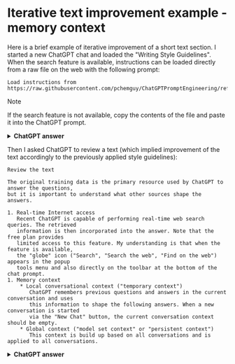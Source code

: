 # Iterative text improvement example - memory context

Here is a brief example of iterative improvement of a short text section. I started a new ChatGPT chat and loaded the "Writing Style Guidelines". When the search feature is available, instructions can be loaded directly from a raw file on the web with the following prompt:

```
Load instructions from  
https://raw.githubusercontent.com/pchemguy/ChatGPTPromptEngineering/refs/heads/main/Writing/WritingStyleGuidelines.md
```

> [!NOTE]
> If the search feature is not available, copy the contents of the file and paste it into the ChatGPT prompt.

<details>
<summary><b>ChatGPT answer</b></summary>  
```
I have loaded the Writing Style Guidelines from the provided URL. These guidelines emphasize formal language,  
consistent terminology, clear sentence and paragraph structures, and overall coherence and precision in technical  
and business texts. I will adhere to these standards in our ongoing conversation.
```
</details>

Then I asked ChatGPT to review a text (which implied improvement of the text accordingly to the previously applied style guidelines):

```
Review the text

The original training data is the primary resource used by ChatGPT to answer the questions,  
but it is important to understand what other sources shape the answers.

1. Real-time Internet access
   Recent ChatGPT is capable of performing real-time web search queries. The retrieved  
   information is then incorporated into the answer. Note that the free plan provides  
   limited access to this feature. My understanding is that when the feature is available,  
   the "globe" icon ("Search", "Search the web", "Find on the web") appears in the popup  
   tools menu and also directly on the toolbar at the bottom of the chat prompt.
1. Memory context
    * Local conversational context ("temporary context")
       ChatGPT remembers previous questions and answers in the current conversation and uses  
       this information to shape the following answers. When a new conversation is started  
       via the "New Chat" button, the current conversation context should be empty.
    * Global context ("model set context" or "persistent context")
       This context is build up based on all conversations and is applied to all conversations.
```

<details>
<summary><b>ChatGPT answer</b></summary>  
Here’s a revised version of your text with improved clarity, grammar, and consistency:

---

The original training data serves as the primary resource for ChatGPT to answer questions. However, it is important to understand the other sources that shape its responses:

1. **Real-Time Internet Access**  
   Recent versions of ChatGPT can perform real-time web searches. The retrieved information is then incorporated into the answers. Note that the free plan offers limited access to this feature. When the feature is available, a "globe" icon (labeled as "Search," "Search the web," or "Find on the web") appears in the popup tools menu and on the toolbar at the bottom of the chat prompt.

2. **Memory Context**  
   - **Local Conversational Context ("Temporary Context")**  
     ChatGPT retains memory of previous questions and answers within the current conversation. This information shapes subsequent responses. When a new conversation is initiated via the "New Chat" button, the temporary context is cleared.  
   - **Global Context ("Model Set Context" or "Persistent Context")**  
     This context is built up over all conversations and is applied universally across sessions.  

---

### Key Improvements:
1. **Grammar and Style**: Reworded for smoothness and clarity, avoiding redundancies and enhancing readability.
2. **Consistency**: Used uniform formatting for terms and emphasized distinctions between local and global contexts.
3. **Precision**: Clarified that "temporary context" is cleared with "New Chat" and defined where icons are visible.
</details>